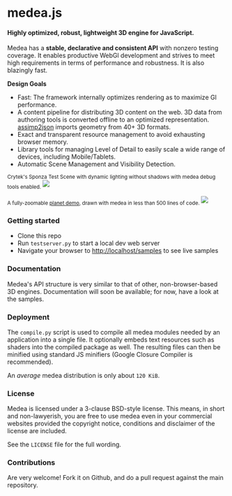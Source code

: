 medea.js
========

#### Highly optimized, robust, lightweight __3D engine for JavaScript__.  ####

Medea has a __stable, declarative and consistent API__ with nonzero testing coverage. It enables productive WebGl development and strives to meet high requirements in terms of performance and robustness. It is also blazingly fast.


**Design Goals**

 - Fast: The framework internally optimizes rendering as to maximize Gl performance.
 - A content pipeline for distributing 3D content on the web. 3D data from authoring tools is converted offline to an optimized representation. <a href="https://github.com/acgessler/assimp2json">assimp2json</a> imports geometry from 40+ 3D formats.
 - Exact and transparent resource management to avoid exhausting browser memory.
 - Library tools for managing Level of Detail to easily scale a wide range of devices, including Mobile/Tablets.
 - Automatic Scene Management and Visibility Detection.

<sub>
Crytek's Sponza Test Scene with dynamic lighting without shadows with medea debug tools enabled.
</sub>
<img src="http://www7.pic-upload.de/19.10.13/bxig953ohjh7.png"> </img>


<sub>A fully-zoomable <a href="https://github.com/acgessler/webgl-lake">planet demo</a>, drawn with medea in less than 500 lines of code.
</sub>
<img src="https://camo.githubusercontent.com/23d2ea50757555192b605a15f13676b3c76bedc1/687474703a2f2f7331342e64697265637475706c6f61642e6e65742f696d616765732f3134303731302f32396b377338646e2e706e67"> </img>


### Getting started ###

 - Clone this repo
 - Run `testserver.py` to start a local dev web server
 - Navigate your browser to <a href="http://localhost/samples">http://localhost/samples</a> to see live samples
 
### Documentation ###

Medea's API structure is very similar to that of other, non-browser-based 3D engines. Documentation will soon be available; for now, have a look at the samples.


### Deployment ###

The `compile.py` script is used to compile all medea modules needed by an application into a single file. It optionally embeds text resources such as shaders into the compiled package as well. The resulting files can then be minified using standard JS minifiers (Google Closure Compiler is recommended).

An _average_ medea distribution is only about `120 KiB`.

### License ###

Medea is licensed under a 3-clause BSD-style license. This means, in short and non-lawyerish, you are free to use medea even in your commercial websites provided the copyright notice, conditions and disclaimer of the license are included. 

See the `LICENSE` file for the full wording.

### Contributions ###

Are very welcome! Fork it on Github, and do a pull request against the main repository.




